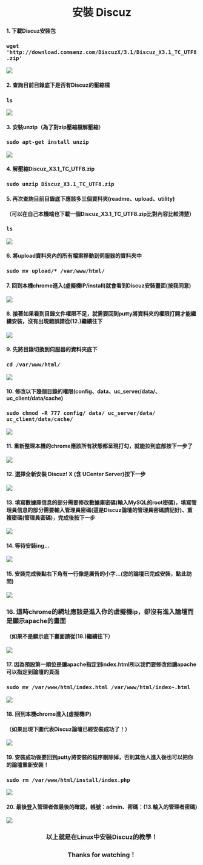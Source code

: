 # **<center>安裝 Discuz</center>**

#### 1. 下載Discuz安裝包
### ```wget 'http://download.comsenz.com/DiscuzX/3.1/Discuz_X3.1_TC_UTF8.zip'```
![](../img/inst_part3/part3_1.png)

#### 2. 查詢目前目錄底下是否有Discuz的壓縮檔
### ```ls```
![](../img/inst_part3/part3_2.png)

#### 3. 安裝unzip（為了對zip壓縮檔解壓縮）
### ```sudo apt-get install unzip```
![](../img/inst_part3/part3_3.png)

#### 4. 解壓縮Discuz_X3.1_TC_UTF8.zip
### ```sudo unzip Discuz_X3.1_TC_UTF8.zip```

#### 5. 再次查詢目前目錄底下應該多三個資料夾(readme、upload、utility)
#### （可以在自己本機端也下載一個Discuz_X3.1_TC_UTF8.zip比對內容比較清楚）
### ```ls```
![](../img/inst_part3/part3_4.png)

#### 6. 將upload資料夾內的所有檔案移動到伺服器的資料夾中
### ```sudo mv upload/* /var/www/html/```

#### 7. 回到本機chrome進入(虛擬機IP/install)就會看到Discuz安裝畫面(按我同意)
![](../img/inst_part3/part3_5.png)

#### 8. 接著如果看到目錄文件權限不足，就需要回到putty將資料夾的權限打開才能繼續安裝，沒有出現錯誤請從(12.)繼續往下
![](../img/inst_part3/part3_6.png)

#### 9. 先將目錄切換到伺服器的資料夾底下
### ```cd /var/www/html/```
![](../img/inst_part3/part3_7.png)

#### 10. 修改以下幾個目錄的權限(config、data、uc_server/data/、uc_client/data/cache)
### ```sudo chmod -R 777 config/ data/ uc_server/data/ uc_client/data/cache/```
![](../img/inst_part3/part3_8.png)

#### 11. 重新整理本機的chrome應該所有狀態都呈現打勾，就能拉到底部按下一步了
![](../img/inst_part3/part3_9.png)

#### 12. 選擇全新安裝 Discuz! X (含 UCenter Server)按下一步
![](../img/inst_part3/part3_10.png)

#### 13. 填寫數據庫信息的部分需要修改數據庫密碼(輸入MySQL的root密碼)，填寫管理員信息的部分需要輸入管理員密碼(這是Discuz論壇的管理員密碼請記好)、重複密碼(管理員密碼)，完成後按下一步
![](../img/inst_part3/part3_11.png)

#### 14. 等待安裝ing…
![](../img/inst_part3/part3_12.png)

#### 15. 安裝完成後點右下角有一行像是廣告的小字…(您的論壇已完成安裝，點此訪問)
![](../img/inst_part3/part3_13.png)

### 16. 這時chrome的網址應該是進入你的虛擬機ip，卻沒有進入論壇而是顯示apache的畫面
#### （如果不是顯示底下畫面請從(18.)繼續往下）
![](../img/inst_part1/part1_8.png)

#### 17. 因為預設第一順位是讓apache指定到index.html所以我們要修改他讓apache可以指定到論壇的頁面
### ```sudo mv /var/www/html/index.html /var/www/html/index~.html```
![](../img/inst_part3/part3_14.png)

#### 18. 回到本機chrome進入(虛擬機IP)
#### （如果出現下圖代表Discuz論壇已經安裝成功了！）
![](../img/inst_part3/part3_15.png)

#### 19. 安裝成功後要回到putty將安裝的程序刪除掉，否則其他人進入後也可以把你的論壇重新安裝！
### ```sudo rm /var/www/html/install/index.php```
![](../img/inst_part3/part3_16.png)

#### 20. 最後登入管理者做最後的確認，帳號：admin、密碼：(13.輸入的管理者密碼)
![](../img/inst_part3/part3_17.png)

### **<center>以上就是在Linux中安裝Discuz的教學！</center>**
### **<center>Thanks for watching！</center>**